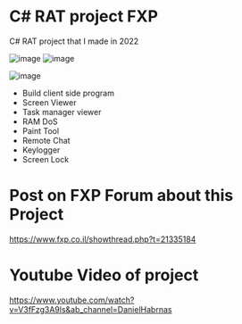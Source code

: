 # C# RAT project FXP 
C# RAT project that I made in 2022

![image](https://github.com/DanielSparta/RAT-Project-2022/assets/111179755/13538471-6ceb-46ea-8ca2-4aa38e4784b7)
![image](https://github.com/DanielSparta/RAT-Project-2022/assets/111179755/bcdd4758-26d0-451d-887b-bde550f0c3e5)

![image](https://github.com/DanielSparta/RAT-Project-2022/assets/111179755/e28bb590-6b13-4675-87b8-4dbaaa36dbd9)
- Build client side program
- Screen Viewer
- Task manager viewer
- RAM DoS
- Paint Tool
- Remote Chat
- Keylogger
- Screen Lock

# Post on FXP Forum about this Project
https://www.fxp.co.il/showthread.php?t=21335184

# Youtube Video of project
https://www.youtube.com/watch?v=V3fFzg3A9ls&ab_channel=DanielHabrnas
